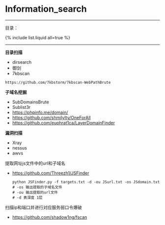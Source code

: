 # Information_search

---

目录：

{% include list.liquid all=true %}

---
**目录扫描**
- dirsearch
- 御剑
- 7kbscan
```
https://github.com/7kbstorm/7kbscan-WebPathBrute
```

**子域名挖掘**
- SubDomainsBrute
- Sublist3r
- https://phpinfo.me/domain/      
- https://github.com/shmilylty/OneForAll
- https://github.com/euphrat1ca/LayerDomainFinder

**漏洞扫描**

- Xray
- nessus
- awvs

提取网址js文件中的url和子域名

- https://github.com/Threezh1/JSFinder

  ```
  python JSFinder.py -f targets.txt -d -ou JSurl.txt -os JSdomain.txt  
  # -os 输出提取的子域名文件
  # -ou 输出提取的url文件
  # -d 表深度 1层
  ```

扫描ip和端口并进行对应服务弱口令爆破

- https://github.com/shadow1ng/fscan